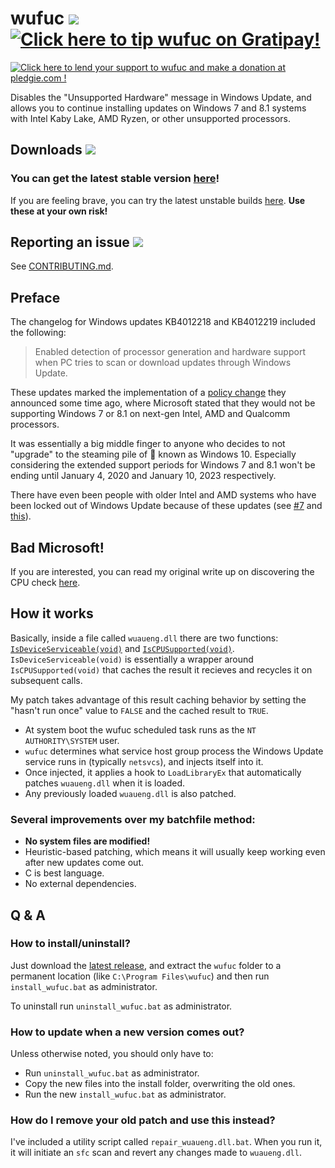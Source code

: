 # wufuc [![](https://ci.appveyor.com/api/projects/status/0s2unkpokttyslf0?svg=true)](https://ci.appveyor.com/project/zeffy/wufuc) [![Click here to tip wufuc on Gratipay!](https://img.shields.io/gratipay/team/wufuc.svg)](https://gratipay.com/wufuc/)

[![Click here to lend your support to wufuc and make a donation at pledgie.com !](https://pledgie.com/campaigns/34055.png)](https://pledgie.com/campaigns/34055)

Disables the "Unsupported Hardware" message in Windows Update, and allows you to continue installing updates on Windows 7 and 8.1 systems with Intel Kaby Lake, AMD Ryzen, or other unsupported processors.

## Downloads [![](https://img.shields.io/github/downloads/zeffy/wufuc/total.svg)](../../releases)

### You can get the latest stable version [here](../../releases/latest)!

If you are feeling brave, you can try the latest unstable builds [here](https://ci.appveyor.com/project/zeffy/wufuc). **Use these at your own risk!**

## Reporting an issue [![](https://isitmaintained.com/badge/resolution/zeffy/wufuc.svg)](https://isitmaintained.com/project/zeffy/wufuc)

See [CONTRIBUTING.md](CONTRIBUTING.md).

## Preface

The changelog for Windows updates KB4012218 and KB4012219 included the following:

> Enabled detection of processor generation and hardware support when PC tries to scan or download updates through Windows Update.

These updates marked the implementation of a [policy change](https://blogs.windows.com/windowsexperience/2016/01/15/windows-10-embracing-silicon-innovation/) they announced some time ago, where Microsoft stated that they would not be supporting Windows 7 or 8.1 on next-gen Intel, AMD and Qualcomm processors. 

It was essentially a big middle finger to anyone who decides to not "upgrade" to the steaming pile of :poop: known as Windows 10. Especially considering the extended support periods for Windows 7 and 8.1 won't be ending until January 4, 2020 and January 10, 2023 respectively.

There have even been people with older Intel and AMD systems who have been locked out of Windows Update because of these updates (see [#7](../../issues/7) and [this](https://answers.microsoft.com/en-us/windows/forum/windows8_1-update/amd-carrizo-ddr4-unsupported-hardware-message-on/f3fb2326-f413-41c9-a24b-7c14e6d51b0c?tab=question&status=AllReplies)).

## Bad Microsoft!

If you are interested, you can read my original write up on discovering the CPU check [here](../../tree/old-kb4012218-19).

## How it works

Basically, inside a file called `wuaueng.dll` there are two functions: [`IsDeviceServiceable(void)`](https://gist.github.com/zeffy/e5ec266952932bc905eb0cbc6ed72185) and [`IsCPUSupported(void)`](https://gist.github.com/zeffy/1a8f8984d2bec97ae24af63a76278694). `IsDeviceServiceable(void)` is essentially a wrapper around `IsCPUSupported(void)` that caches the result it recieves and recycles it on subsequent calls. 

My patch takes advantage of this result caching behavior by setting the "hasn't run once" value to `FALSE` and the cached result to `TRUE`.

- At system boot the wufuc scheduled task runs as the `NT AUTHORITY\SYSTEM` user.
- `wufuc` determines what service host group process the Windows Update service runs in (typically `netsvcs`), and injects itself into it.
- Once injected, it applies a hook to `LoadLibraryEx` that automatically patches `wuaueng.dll` when it is loaded.
- Any previously loaded `wuaueng.dll` is also patched.

### Several improvements over my batchfile method:

- **No system files are modified!**
- Heuristic-based patching, which means it will usually keep working even after new updates come out.		
- C is best language.		
- No external dependencies.

## Q & A

### How to install/uninstall?

Just download the [latest release](../../releases/latest), and extract the `wufuc` folder to a permanent location (like `C:\Program Files\wufuc`) and then run `install_wufuc.bat` as administrator. 

To uninstall run `uninstall_wufuc.bat` as administrator.

### How to update when a new version comes out?

Unless otherwise noted, you should only have to:

- Run `uninstall_wufuc.bat` as administrator.
- Copy the new files into the install folder, overwriting the old ones.
- Run the new `install_wufuc.bat` as administrator.

### How do I remove your old patch and use this instead?

I've included a utility script called `repair_wuaueng.dll.bat`. When you run it, it will initiate an `sfc` scan and revert any changes made to `wuaueng.dll`.
